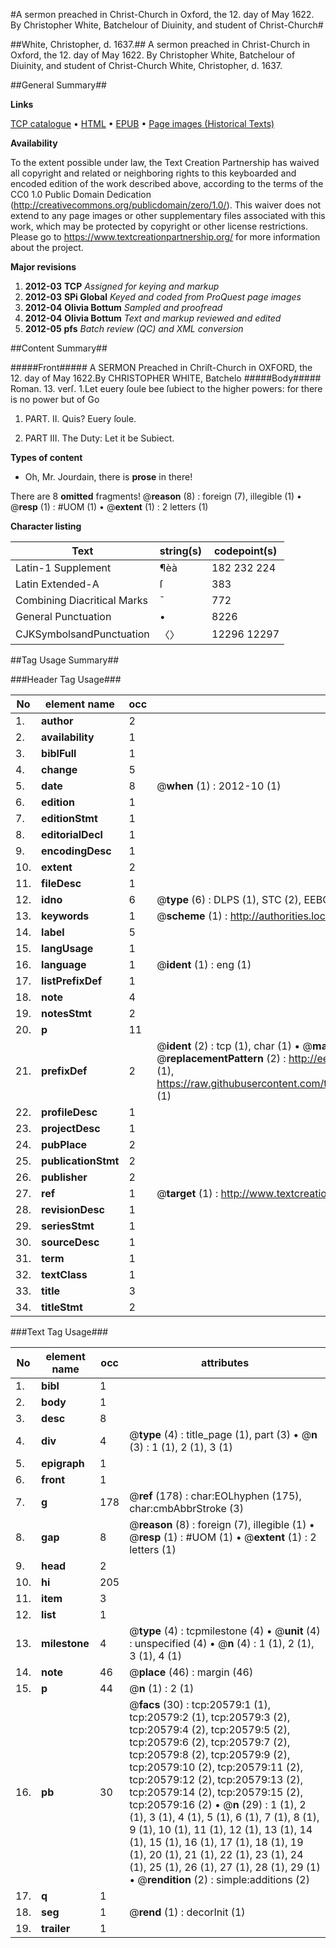 #A sermon preached in Christ-Church in Oxford, the 12. day of May 1622. By Christopher White, Batchelour of Diuinity, and student of Christ-Church#

##White, Christopher, d. 1637.##
A sermon preached in Christ-Church in Oxford, the 12. day of May 1622. By Christopher White, Batchelour of Diuinity, and student of Christ-Church
White, Christopher, d. 1637.

##General Summary##

**Links**

[TCP catalogue](http://www.ota.ox.ac.uk/tcp/)  • 
[HTML](http://tei.it.ox.ac.uk/tcp/Texts-HTML/free/A15/A15077.html)  • 
[EPUB](http://tei.it.ox.ac.uk/tcp/Texts-EPUB/free/A15/A15077.epub) • 
[Page images (Historical Texts)](https://historicaltexts.jisc.ac.uk/eebo-99855107e)

**Availability**

To the extent possible under law, the Text Creation Partnership has waived all copyright and related or neighboring rights to this keyboarded and encoded edition of the work described above, according to the terms of the CC0 1.0 Public Domain Dedication (http://creativecommons.org/publicdomain/zero/1.0/). This waiver does not extend to any page images or other supplementary files associated with this work, which may be protected by copyright or other license restrictions. Please go to https://www.textcreationpartnership.org/ for more information about the project.

**Major revisions**

1. __2012-03__ __TCP__ *Assigned for keying and markup*
1. __2012-03__ __SPi Global__ *Keyed and coded from ProQuest page images*
1. __2012-04__ __Olivia Bottum__ *Sampled and proofread*
1. __2012-04__ __Olivia Bottum__ *Text and markup reviewed and edited*
1. __2012-05__ __pfs__ *Batch review (QC) and XML conversion*

##Content Summary##

#####Front#####
A SERMON Preached in Chriſt-Church in OXFORD, the 12. day of May 1622.By CHRISTOPHER WHITE, Batchelo
#####Body#####
Roman. 13. verſ. 1.Let euery ſoule bee ſubiect to the higher powers: for there is no power but of Go
1. PART. II. Quis? Euery ſoule.

1. PART III. The Duty: Let it be Subiect.

**Types of content**

  * Oh, Mr. Jourdain, there is **prose** in there!

There are 8 **omitted** fragments! 
 @__reason__ (8) : foreign (7), illegible (1)  •  @__resp__ (1) : #UOM (1)  •  @__extent__ (1) : 2 letters (1)

**Character listing**


|Text|string(s)|codepoint(s)|
|---|---|---|
|Latin-1 Supplement|¶èà|182 232 224|
|Latin Extended-A|ſ|383|
|Combining             Diacritical Marks|̄|772|
|General Punctuation|•|8226|
|CJKSymbolsandPunctuation|〈〉|12296 12297|

##Tag Usage Summary##

###Header Tag Usage###

|No|element name|occ|attributes|
|---|---|---|---|
|1.|__author__|2||
|2.|__availability__|1||
|3.|__biblFull__|1||
|4.|__change__|5||
|5.|__date__|8| @__when__ (1) : 2012-10 (1)|
|6.|__edition__|1||
|7.|__editionStmt__|1||
|8.|__editorialDecl__|1||
|9.|__encodingDesc__|1||
|10.|__extent__|2||
|11.|__fileDesc__|1||
|12.|__idno__|6| @__type__ (6) : DLPS (1), STC (2), EEBO-CITATION (1), PROQUEST (1), VID (1)|
|13.|__keywords__|1| @__scheme__ (1) : http://authorities.loc.gov/ (1)|
|14.|__label__|5||
|15.|__langUsage__|1||
|16.|__language__|1| @__ident__ (1) : eng (1)|
|17.|__listPrefixDef__|1||
|18.|__note__|4||
|19.|__notesStmt__|2||
|20.|__p__|11||
|21.|__prefixDef__|2| @__ident__ (2) : tcp (1), char (1)  •  @__matchPattern__ (2) : ([0-9\-]+):([0-9IVX]+) (1), (.+) (1)  •  @__replacementPattern__ (2) : http://eebo.chadwyck.com/downloadtiff?vid=$1&page=$2 (1), https://raw.githubusercontent.com/textcreationpartnership/Texts/master/tcpchars.xml#$1 (1)|
|22.|__profileDesc__|1||
|23.|__projectDesc__|1||
|24.|__pubPlace__|2||
|25.|__publicationStmt__|2||
|26.|__publisher__|2||
|27.|__ref__|1| @__target__ (1) : http://www.textcreationpartnership.org/docs/. (1)|
|28.|__revisionDesc__|1||
|29.|__seriesStmt__|1||
|30.|__sourceDesc__|1||
|31.|__term__|1||
|32.|__textClass__|1||
|33.|__title__|3||
|34.|__titleStmt__|2||


###Text Tag Usage###

|No|element name|occ|attributes|
|---|---|---|---|
|1.|__bibl__|1||
|2.|__body__|1||
|3.|__desc__|8||
|4.|__div__|4| @__type__ (4) : title_page (1), part (3)  •  @__n__ (3) : 1 (1), 2 (1), 3 (1)|
|5.|__epigraph__|1||
|6.|__front__|1||
|7.|__g__|178| @__ref__ (178) : char:EOLhyphen (175), char:cmbAbbrStroke (3)|
|8.|__gap__|8| @__reason__ (8) : foreign (7), illegible (1)  •  @__resp__ (1) : #UOM (1)  •  @__extent__ (1) : 2 letters (1)|
|9.|__head__|2||
|10.|__hi__|205||
|11.|__item__|3||
|12.|__list__|1||
|13.|__milestone__|4| @__type__ (4) : tcpmilestone (4)  •  @__unit__ (4) : unspecified (4)  •  @__n__ (4) : 1 (1), 2 (1), 3 (1), 4 (1)|
|14.|__note__|46| @__place__ (46) : margin (46)|
|15.|__p__|44| @__n__ (1) : 2 (1)|
|16.|__pb__|30| @__facs__ (30) : tcp:20579:1 (1), tcp:20579:2 (1), tcp:20579:3 (2), tcp:20579:4 (2), tcp:20579:5 (2), tcp:20579:6 (2), tcp:20579:7 (2), tcp:20579:8 (2), tcp:20579:9 (2), tcp:20579:10 (2), tcp:20579:11 (2), tcp:20579:12 (2), tcp:20579:13 (2), tcp:20579:14 (2), tcp:20579:15 (2), tcp:20579:16 (2)  •  @__n__ (29) : 1 (1), 2 (1), 3 (1), 4 (1), 5 (1), 6 (1), 7 (1), 8 (1), 9 (1), 10 (1), 11 (1), 12 (1), 13 (1), 14 (1), 15 (1), 16 (1), 17 (1), 18 (1), 19 (1), 20 (1), 21 (1), 22 (1), 23 (1), 24 (1), 25 (1), 26 (1), 27 (1), 28 (1), 29 (1)  •  @__rendition__ (2) : simple:additions (2)|
|17.|__q__|1||
|18.|__seg__|1| @__rend__ (1) : decorInit (1)|
|19.|__trailer__|1||
